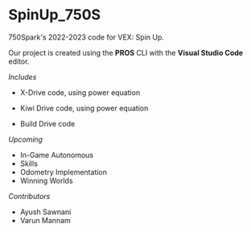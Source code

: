 # SpinUp_750S
750Spark's 2022-2023 code for VEX: Spin Up.

Our project is created using the **PROS** CLI with the **Visual Studio Code** editor.

*Includes*
- X-Drive code, using power equation

- Kiwi Drive code, using power equation

- Build Drive code


*Upcoming*
- In-Game Autonomous
- Skills
- Odometry Implementation
- Winning Worlds

*Contributors*
- Ayush Sawnani
- Varun Mannam


